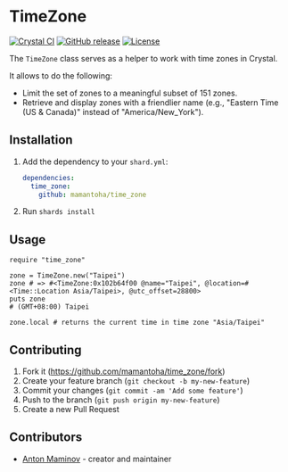 # TimeZone

[![Crystal CI](https://github.com/mamantoha/time_zone/actions/workflows/crystal.yml/badge.svg)](https://github.com/mamantoha/time_zone/actions/workflows/crystal.yml)
[![GitHub release](https://img.shields.io/github/release/mamantoha/time_zone.svg)](https://github.com/mamantoha/time_zone/releases)
[![License](https://img.shields.io/github/license/mamantoha/time_zone.svg)](https://github.com/mamantoha/time_zone/blob/main/LICENSE)

The `TimeZone` class serves as a helper to work with time zones in Crystal.

It allows to do the following:

- Limit the set of zones to a meaningful subset of 151 zones.
- Retrieve and display zones with a friendlier name (e.g., "Eastern Time (US & Canada)" instead of "America/New_York").

## Installation

1. Add the dependency to your `shard.yml`:

   ```yaml
   dependencies:
     time_zone:
       github: mamantoha/time_zone
   ```

2. Run `shards install`

## Usage

```crystal
require "time_zone"

zone = TimeZone.new("Taipei")
zone # => #<TimeZone:0x102b64f00 @name="Taipei", @location=#<Time::Location Asia/Taipei>, @utc_offset=28800>
puts zone
# (GMT+08:00) Taipei

zone.local # returns the current time in time zone "Asia/Taipei"
```

## Contributing

1. Fork it (<https://github.com/mamantoha/time_zone/fork>)
2. Create your feature branch (`git checkout -b my-new-feature`)
3. Commit your changes (`git commit -am 'Add some feature'`)
4. Push to the branch (`git push origin my-new-feature`)
5. Create a new Pull Request

## Contributors

- [Anton Maminov](https://github.com/mamantoha) - creator and maintainer
